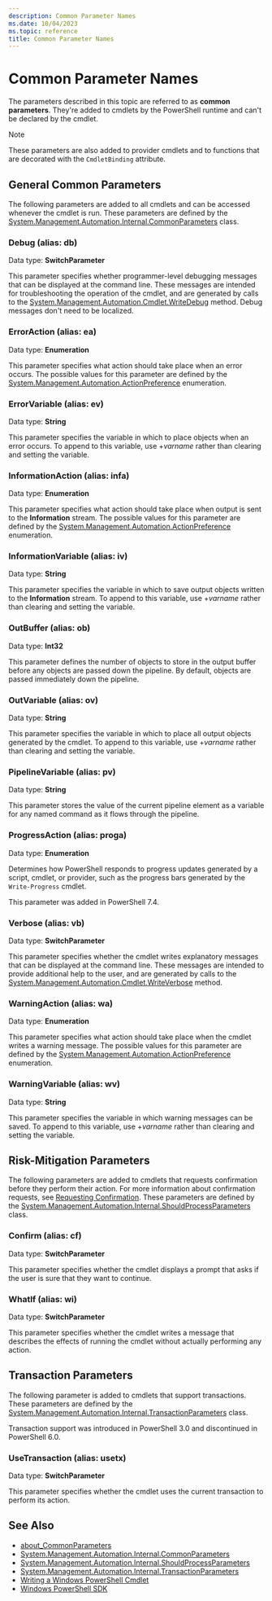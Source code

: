 ```yaml
---
description: Common Parameter Names
ms.date: 10/04/2023
ms.topic: reference
title: Common Parameter Names
---
```

# Common Parameter Names

The parameters described in this topic are referred to as **common parameters**. They're added to
cmdlets by the PowerShell runtime and can't be declared by the cmdlet.

> [!NOTE]
> These parameters are also added to provider cmdlets and to functions that are decorated with the
> `CmdletBinding` attribute.

## General Common Parameters

The following parameters are added to all cmdlets and can be accessed whenever the cmdlet is run.
These parameters are defined by the [System.Management.Automation.Internal.CommonParameters][08]
class.

### Debug (alias: db)

Data type: **SwitchParameter**

This parameter specifies whether programmer-level debugging messages that can be displayed at the
command line. These messages are intended for troubleshooting the operation of the cmdlet, and are
generated by calls to the [System.Management.Automation.Cmdlet.WriteDebug][06] method. Debug
messages don't need to be localized.

### ErrorAction (alias: ea)

Data type: **Enumeration**

This parameter specifies what action should take place when an error occurs. The possible values for
this parameter are defined by the [System.Management.Automation.ActionPreference][05] enumeration.

### ErrorVariable (alias: ev)

Data type: **String**

This parameter specifies the variable in which to place objects when an error occurs. To append to
this variable, use +_varname_ rather than clearing and setting the variable.

### InformationAction (alias: infa)

Data type: **Enumeration**

This parameter specifies what action should take place when output is sent to the **Information**
stream. The possible values for this parameter are defined by the
[System.Management.Automation.ActionPreference][05] enumeration.

### InformationVariable (alias: iv)

Data type: **String**

This parameter specifies the variable in which to save output objects written to the **Information**
stream. To append to this variable, use +_varname_ rather than clearing and setting the variable.

### OutBuffer (alias: ob)

Data type: **Int32**

This parameter defines the number of objects to store in the output buffer before any objects are
passed down the pipeline. By default, objects are passed immediately down the pipeline.

### OutVariable (alias: ov)

Data type: **String**

This parameter specifies the variable in which to place all output objects generated by the cmdlet.
To append to this variable, use +_varname_ rather than clearing and setting the variable.

### PipelineVariable (alias: pv)

Data type: **String**

This parameter stores the value of the current pipeline element as a variable for any named command
as it flows through the pipeline.

### ProgressAction (alias: proga)

Data type: **Enumeration**

Determines how PowerShell responds to progress updates generated by a script, cmdlet, or provider,
such as the progress bars generated by the `Write-Progress` cmdlet.

This parameter was added in PowerShell 7.4.

### Verbose (alias: vb)

Data type: **SwitchParameter**

This parameter specifies whether the cmdlet writes explanatory messages that can be displayed at the
command line. These messages are intended to provide additional help to the user, and are generated
by calls to the [System.Management.Automation.Cmdlet.WriteVerbose][07] method.

### WarningAction (alias: wa)

Data type: **Enumeration**

This parameter specifies what action should take place when the cmdlet writes a warning message. The
possible values for this parameter are defined by the
[System.Management.Automation.ActionPreference][05] enumeration.

### WarningVariable (alias: wv)

Data type: **String**

This parameter specifies the variable in which warning messages can be saved. To append to this
variable, use +_varname_ rather than clearing and setting the variable.

## Risk-Mitigation Parameters

The following parameters are added to cmdlets that requests confirmation before they perform their
action. For more information about confirmation requests, see [Requesting Confirmation][02]. These
parameters are defined by the [System.Management.Automation.Internal.ShouldProcessParameters][09]
class.

### Confirm (alias: cf)

Data type: **SwitchParameter**

This parameter specifies whether the cmdlet displays a prompt that asks if the user is sure that
they want to continue.

### WhatIf (alias: wi)

Data type: **SwitchParameter**

This parameter specifies whether the cmdlet writes a message that describes the effects of running
the cmdlet without actually performing any action.

## Transaction Parameters

The following parameter is added to cmdlets that support transactions. These parameters are defined
by the [System.Management.Automation.Internal.TransactionParameters][10] class.

Transaction support was introduced in PowerShell 3.0 and discontinued in PowerShell 6.0.

### UseTransaction (alias: usetx)

Data type: **SwitchParameter**

This parameter specifies whether the cmdlet uses the current transaction to perform its action.

## See Also

- [about_CommonParameters][04]
- [System.Management.Automation.Internal.CommonParameters][08]
- [System.Management.Automation.Internal.ShouldProcessParameters][09]
- [System.Management.Automation.Internal.TransactionParameters][10]
- [Writing a Windows PowerShell Cmdlet][03]
- [Windows PowerShell SDK][01]

<!-- link references -->
[01]: ../windows-powershell-reference.md
[02]: ./requesting-confirmation-from-cmdlets.md
[03]: ./writing-a-windows-powershell-cmdlet.md
[04]: /powershell/module/microsoft.powershell.core/about/about_commonparameters
[05]: xref:System.Management.Automation.ActionPreference
[06]: xref:System.Management.Automation.Cmdlet.WriteDebug
[07]: xref:System.Management.Automation.Cmdlet.WriteVerbose
[08]: xref:System.Management.Automation.Internal.CommonParameters
[09]: xref:System.Management.Automation.Internal.ShouldProcessParameters
[10]: xref:System.Management.Automation.Internal.TransactionParameters
